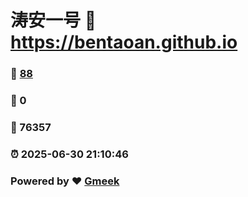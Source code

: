 # 涛安一号 :link: https://bentaoan.github.io 
### :page_facing_up: [88](https://bentaoan.github.io/tag.html) 
### :speech_balloon: 0 
### :hibiscus: 76357 
### :alarm_clock: 2025-06-30 21:10:46 
### Powered by :heart: [Gmeek](https://github.com/Meekdai/Gmeek)
